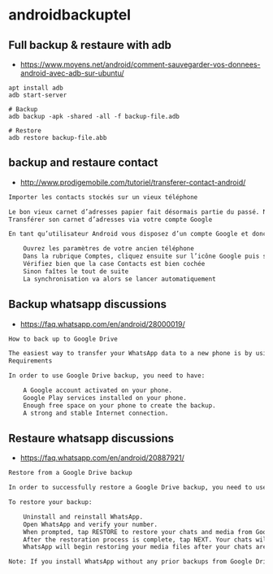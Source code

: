 # androidbackuptel

## Full backup & restaure with adb
* https://www.moyens.net/android/comment-sauvegarder-vos-donnees-android-avec-adb-sur-ubuntu/
```
apt install adb
adb start-server

# Backup
adb backup -apk -shared -all -f backup-file.adb

# Restore
adb restore backup-file.abb
```


## backup and restaure contact

* http://www.prodigemobile.com/tutoriel/transferer-contact-android/

```bash
Importer les contacts stockés sur un vieux téléphone

Le bon vieux carnet d’adresses papier fait désormais partie du passé. Nous vivons aujourd’hui dans une société numérique. La grande majorité des gens stocke les coordonnées de leurs contacts sur un téléphone portable. C’est certes plus pratique mais quand on souhaite changer de smartphone, cela peut poser quelques problèmes surtout quand on ne maîtrise pas très bien toutes les subtilités d’Android.
Transférer son carnet d’adresses via votre compte Google

En tant qu’utilisateur Android vous disposez d’un compte Google et donc d’une adresse Gmail. Le service de messagerie gratuit édité par Google propose une fonctionnalité permettant de synchroniser ses contacts téléphoniques. Pour l’utiliser, il vous suffit juste de vérifier que celui-ci est bien activé sur votre appareil.

    Ouvrez les paramètres de votre ancien téléphone
    Dans la rubrique Comptes, cliquez ensuite sur l’icône Google puis sur votre adresse e-mail
    Vérifiez bien que la case Contacts est bien cochée
    Sinon faîtes le tout de suite
    La synchronisation va alors se lancer automatiquement
```

## Backup whatsapp discussions

* https://faq.whatsapp.com/en/android/28000019/

```bash
How to back up to Google Drive

The easiest way to transfer your WhatsApp data to a new phone is by using Google Drive. We recommend connecting your phone to Wi-Fi prior to backing up your chats to Google Drive, as backup files can vary in size and consume mobile data, causing additional charges.
Requirements

In order to use Google Drive backup, you need to have:

    A Google account activated on your phone.
    Google Play services installed on your phone.
    Enough free space on your phone to create the backup.
    A strong and stable Internet connection.


```


## Restaure whatsapp discussions

* https://faq.whatsapp.com/en/android/20887921/

```bash
Restore from a Google Drive backup

In order to successfully restore a Google Drive backup, you need to use the same phone number and Google account used to create the backup.

To restore your backup:

    Uninstall and reinstall WhatsApp.
    Open WhatsApp and verify your number.
    When prompted, tap RESTORE to restore your chats and media from Google Drive.
    After the restoration process is complete, tap NEXT. Your chats will be displayed once initialization is complete.
    WhatsApp will begin restoring your media files after your chats are restored.

Note: If you install WhatsApp without any prior backups from Google Drive, WhatsApp will automatically restore from your local backup file.
```

